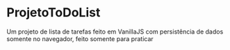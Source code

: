 # ProjetoToDoList
Um projeto de lista de tarefas feito em VanillaJS com persistência de dados somente no navegador, feito somente para praticar
